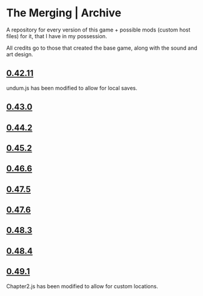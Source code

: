 # The Merging | Archive
A repository for every version of this game + possible mods (custom host files) for it, that I have in my possession.

All credits go to those that created the base game, along with the sound and art design.

## [0.42.11](/0.42.11/index.html)

undum.js has been modified to allow for local saves.

## [0.43.0](/0.43.0/index.html)

## [0.44.2](/0.44.2/index.html)

## [0.45.2](/0.45.2/index.html)

## [0.46.6](/0.46.6/index.html)

## [0.47.5](/0.47.5/index.html)

## [0.47.6](/0.47.6/index.html)

## [0.48.3](/0.48.3/index.html)

## [0.48.4](/0.48.4/index.html)

## [0.49.1](/0.49.1/index.html)

Chapter2.js has been modified to allow for custom locations.
